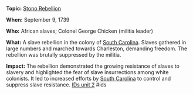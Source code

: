 **Topic:** [Stono Rebellion](./../Stono-Rebellion/)

**When:** September 9, 1739

**Who:** African slaves; Colonel George Chicken (militia leader)

**What:** A slave rebellion in the colony of [South Carolina](./../South-Carolina/). Slaves gathered in large numbers and marched towards Charleston, demanding freedom. The rebellion was brutally suppressed by the militia.

**Impact:** The rebellion demonstrated the growing resistance of slaves to slavery and highlighted the fear of slave insurrections among white colonists. It led to increased efforts by [South Carolina](./../South-Carolina/) to control and suppress slave resistance.
 [IDs unit 2](./../IDs-unit-2/)
#ids